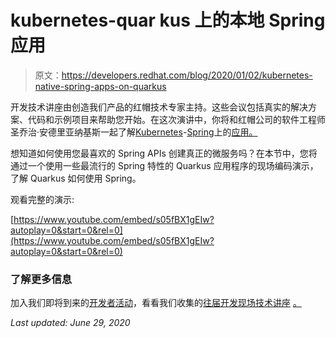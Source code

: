 # kubernetes-quar kus 上的本地 Spring 应用

> 原文：<https://developers.redhat.com/blog/2020/01/02/kubernetes-native-spring-apps-on-quarkus>

开发技术讲座由创造我们产品的红帽技术专家主持。这些会议包括真实的解决方案、代码和示例项目来帮助您开始。在这次演讲中，你将和红帽公司的软件工程师圣乔治·安德里亚纳基斯一起了解[Kubernetes](https://developers.redhat.com/topics/kubernetes/)-[Spring](https://developers.redhat.com/topics/spring-boot/)上的[应用。](https://developers.redhat.com/topics/quarkus/)

想知道如何使用您最喜欢的 Spring APIs 创建真正的微服务吗？在本节中，您将通过一个使用一些最流行的 Spring 特性的 Quarkus 应用程序的现场编码演示，了解 Quarkus 如何使用 Spring。

观看完整的演示:

[https://www.youtube.com/embed/s05fBX1gEIw?autoplay=0&start=0&rel=0](https://www.youtube.com/embed/s05fBX1gEIw?autoplay=0&start=0&rel=0)

### 了解更多信息

加入我们即将到来的[开发者活动](https://developers.redhat.com/events/)，看看我们收集的[往届开发现场技术讲座](https://developers.redhat.com/devnation/?page=0) [。](https://developers.redhat.com/events/)

*Last updated: June 29, 2020*